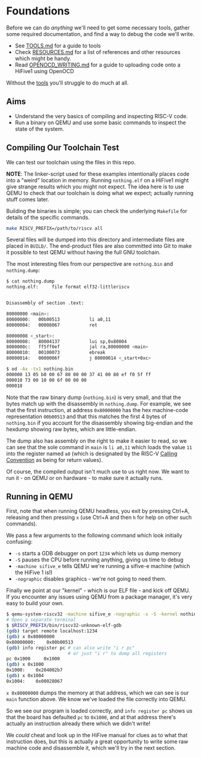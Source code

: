 # Foundations

Before we can do _anything_ we'll need to get some necessary tools, gather some required documentation, and find a way to debug the code we'll write.

- See [TOOLS.md](../guides/TOOLS.md) for a guide to tools
- Check [RESOURCES.md](../guides/RESOURCES.md) for a list of references and other resources which might be handy.
- Read [OPENOCD\_WRITING.md](../guides/OPENOCD_WRITING.md) for a guide to uploading code onto a HiFive1 using OpenOCD

Without the [tools](../guides/TOOLS.md) you'll struggle to do much at all.

## Aims

- Understand the very basics of compiling and inspecting RISC-V code.
- Run a binary on QEMU and use some basic commands to inspect the state of the system.

## Compiling Our Toolchain Test

We can test our toolchain using the files in this repo.

**NOTE**: The linker-script used for these examples intentionally places code into a "weird" location in memory. Running `nothing.elf` on a HiFive1 might give strange results which you might not expect. The idea here is to use QEMU to check that our toolchain is doing what we expect; actually running stuff comes later.

Building the binaries is simple; you can check the underlying `Makefile` for details of the specific commands.

```bash
make RISCV_PREFIX=/path/to/riscv all
```

Several files will be dumped into this directory and intermediate files are placed in `BUILD/`. The end-product files are also committed into Git to make it possible to test QEMU without having the full GNU toolchain.

The most interesting files from our perspective are `nothing.bin` and `nothing.dump`:

```bash
$ cat nothing.dump
nothing.elf:     file format elf32-littleriscv


Disassembly of section .text:

80000000 <main>:
80000000:   00b00513           li a0,11
80000004:   00008067           ret

80000008 <_start>:
80000008:   80004137           lui sp,0x80004
8000000c:   ff5ff0ef           jal ra,80000000 <main>
80000010:   00100073           ebreak
80000014:   0000006f           j 80000014 <_start+0xc>

$ od -Ax -tx1 nothing.bin
000000 13 05 b0 00 67 80 00 00 37 41 00 80 ef f0 5f ff
000010 73 00 10 00 6f 00 00 00
000018
```

Note that the raw binary dump (`nothing.bin`) is very small, and that the bytes match up with the disassembly in `nothing.dump`. For example, we see that the first instruction, at address `0x80000000` has the hex machine-code representation `00b00513` and that this matches the first 4 bytes of `nothing.bin` if you account for the disassembly showing big-endian and the hexdump showing raw bytes, which are little-endian.

The dump also has assembly on the right to make it easier to read, so we can see that the sole command in `main` is `li a0,11` which loads the value `11` into the register named `a0` (which is designated by the RISC-V [Calling Convention](https://riscv.org/wp-content/uploads/2015/01/riscv-calling.pdf) as being for return values).

Of course, the compiled output isn't much use to us right now. We want to run it - on QEMU or on hardware - to make sure it actually runs.

## Running in QEMU

First, note that when running QEMU headless, you exit by pressing Ctrl+A, releasing and then pressing `x` (use Ctrl+A and then `h` for help on other such commands).

We pass a few arguments to the following command which look initially confusing:

- `-s` starts a GDB debugger on port `1234` which lets us dump memory
- `-S` pauses the CPU before running anything, giving us time to debug
- `-machine sifive_e` tells QEMU we're running a sifive-e machine (which the HiFive 1 is!)
- `-nographic` disables graphics - we're not going to need them.

Finally we point at our "kernel" - which is our ELF file - and kick off QEMU. If you encounter any issues using QEMU from a package manager, it's very easy to build your own.

```bash
$ qemu-system-riscv32 -machine sifive_e -nographic -s -S -kernel nothing.elf
# Open a separate terminal
$ $RISCV_PREFIX/bin/riscv32-unknown-elf-gdb
(gdb) target remote localhost:1234
(gdb) x 0x80000000
0x80000000:    0x00b00513
(gdb) info register pc # can also write "i r pc"
                       # or just "i r" to dump all registers
pc 0x1000     0x1000
(gdb) x 0x1000
0x1000:    0x204002b7
(gdb) x 0x1004
0x1004:    0x00028067
```

`x 0x80000000` dumps the memory at that address, which we can see is our `main` function above. We know we've loaded the file correctly into QEMU.

So we see our program is loaded correctly, and `info register pc` shows us that the board has defaulted `pc` to `0x1000`, and at that address there's actually an instruction already there which we didn't write!

We _could_ cheat and look up in the HiFive manual for clues as to what that instruction does, but this is actually a great opportunity to write some raw machine code and disassemble it, which we'll try in the next section.
